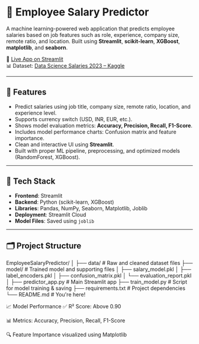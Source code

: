 # 💼 Employee Salary Predictor

A machine learning-powered web application that predicts employee salaries based on job features such as role, experience, company size, remote ratio, and location. Built using **Streamlit**, **scikit-learn**, **XGBoost**, **matplotlib**, and **seaborn**.

🔗 [Live App on Streamlit](https://employeesalarypredictor-8uxxkb2bc4ubexuwgrptcs.streamlit.app/)  
📊 Dataset: [Data Science Salaries 2023 – Kaggle](https://www.kaggle.com/datasets/arnabchaki/data-science-salaries-2023)

---

## 🚀 Features

- Predict salaries using job title, company size, remote ratio, location, and experience level.
- Supports currency switch (USD, INR, EUR, etc.).
- Shows model evaluation metrics: **Accuracy, Precision, Recall, F1-Score**.
- Includes model performance charts: Confusion matrix and feature importance.
- Clean and interactive UI using **Streamlit**.
- Built with proper ML pipeline, preprocessing, and optimized models (RandomForest, XGBoost).

---

## 🧠 Tech Stack

- **Frontend**: Streamlit
- **Backend**: Python (scikit-learn, XGBoost)
- **Libraries**: Pandas, NumPy, Seaborn, Matplotlib, Joblib
- **Deployment**: Streamlit Cloud
- **Model Files**: Saved using `joblib`

---

## 🗂️ Project Structure

EmployeeSalaryPredictor/
│
├── data/ # Raw and cleaned dataset files
├── model/ # Trained model and supporting files
│ ├── salary_model.pkl
│ ├── label_encoders.pkl
│ ├── confusion_matrix.pkl
│ └── evaluation_report.pkl
│
├── predictor_app.py # Main Streamlit app
├── train_model.py # Script for model training & saving
├── requirements.txt # Project dependencies
└── README.md # You're here!

📈 Model Performance
✅ R² Score: Above 0.90

📊 Metrics: Accuracy, Precision, Recall, F1-Score

🔍 Feature Importance visualized using Matplotlib
